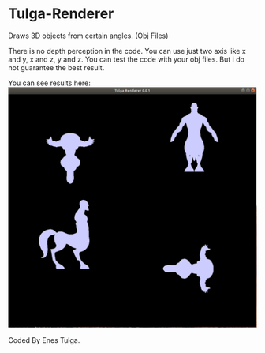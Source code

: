 # Tulga-Renderer
Draws 3D objects from certain angles. (Obj Files)

There is no depth perception in the code. You can use just two axis like x and y, x and z, y and z.
You can test the code with your obj files. But i do not guarantee the best result.

You can see results here:
![alt text](https://github.com/EnesTulga/Tulga-Renderer/blob/master/Test%20Results/test_Centaur.png?raw=true)

Coded By Enes Tulga.
